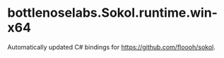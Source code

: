
# bottlenoselabs.Sokol.runtime.win-x64

Automatically updated C# bindings for https://github.com/floooh/sokol.